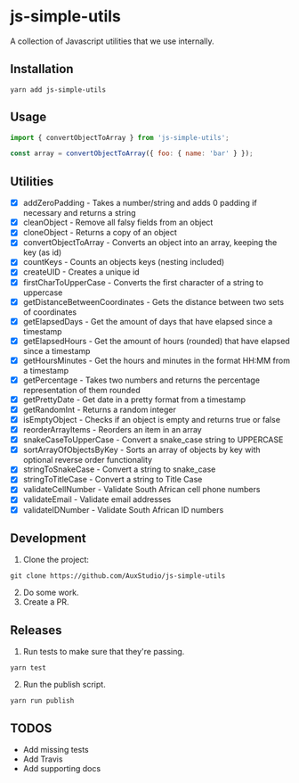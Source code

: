 # js-simple-utils

A collection of Javascript utilities that we use internally.

## Installation

```
yarn add js-simple-utils
```

## Usage

```js
import { convertObjectToArray } from 'js-simple-utils';

const array = convertObjectToArray({ foo: { name: 'bar' } });
```

## Utilities

- [x] addZeroPadding - Takes a number/string and adds 0 padding if necessary and returns a string
- [x] cleanObject - Remove all falsy fields from an object
- [x] cloneObject - Returns a copy of an object
- [x] convertObjectToArray - Converts an object into an array, keeping the key (as id)
- [x] countKeys - Counts an objects keys (nesting included)
- [x] createUID - Creates a unique id
- [x] firstCharToUpperCase - Converts the first character of a string to uppercase
- [x] getDistanceBetweenCoordinates - Gets the distance between two sets of coordinates
- [x] getElapsedDays - Get the amount of days that have elapsed since a timestamp
- [x] getElapsedHours - Get the amount of hours (rounded) that have elapsed since a timestamp
- [x] getHoursMinutes - Get the hours and minutes in the format HH:MM from a timestamp
- [x] getPercentage - Takes two numbers and returns the percentage representation of them rounded
- [x] getPrettyDate - Get date in a pretty format from a timestamp
- [x] getRandomInt - Returns a random integer
- [x] isEmptyObject - Checks if an object is empty and returns true or false
- [x] reorderArrayItems - Reorders an item in an array
- [x] snakeCaseToUpperCase - Convert a snake_case string to UPPERCASE
- [x] sortArrayOfObjectsByKey - Sorts an array of objects by key with optional reverse order functionality
- [x] stringToSnakeCase - Convert a string to snake_case
- [x] stringToTitleCase - Convert a string to Title Case
- [x] validateCellNumber - Validate South African cell phone numbers
- [x] validateEmail - Validate email addresses
- [x] validateIDNumber - Validate South African ID numbers

## Development

1. Clone the project:

```
git clone https://github.com/AuxStudio/js-simple-utils
```

2. Do some work.
3. Create a PR.

## Releases

1. Run tests to make sure that they're passing.

```
yarn test
```

2. Run the publish script.

```
yarn run publish
```

## TODOS

- Add missing tests
- Add Travis
- Add supporting docs
